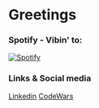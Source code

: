 # Greetings

### Spotify - Vibin' to:
[![Spotify](https://novatorem.nyksy.vercel.app/api/spotify)](https://open.spotify.com/playlist/2eWMsThzyLUMMePDjpKDTt)


### Links & Social media

[Linkedin](https://www.linkedin.com/in/juho-nykanen-cs/)
[CodeWars](https://www.codewars.com/users/Nyksy)

